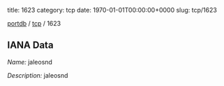 title: 1623
category: tcp
date: 1970-01-01T00:00:00+0000
slug: tcp/1623

[portdb](/) / [tcp](/category/tcp.html) / 1623


## IANA Data

_Name:_ jaleosnd

_Description:_ jaleosnd

